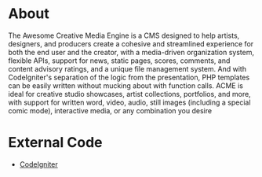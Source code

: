 About
=====
The Awesome Creative Media Engine is a CMS designed to help artists, designers, and producers create a cohesive and streamlined experience for both the end user and the creator, with a media-driven organization system, flexible APIs, support for news, static pages, scores, comments, and content advisory ratings, and a unique file management system. And with CodeIgniter's separation of the logic from the presentation, PHP templates can be easily written without mucking about with function calls. ACME is ideal for creative studio showcases, artist collections, portfolios, and more, with support for written word, video, audio, still images (including a special comic mode), interactive media, or any combination you desire

External Code
=============
- [CodeIgniter](http://codeigniter.com/)